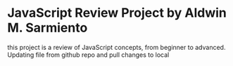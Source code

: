 # JavaScript Review Project by Aldwin M. Sarmiento
this project is a review of JavaScript concepts, from beginner to advanced.
Updating file from github repo and pull changes to local
